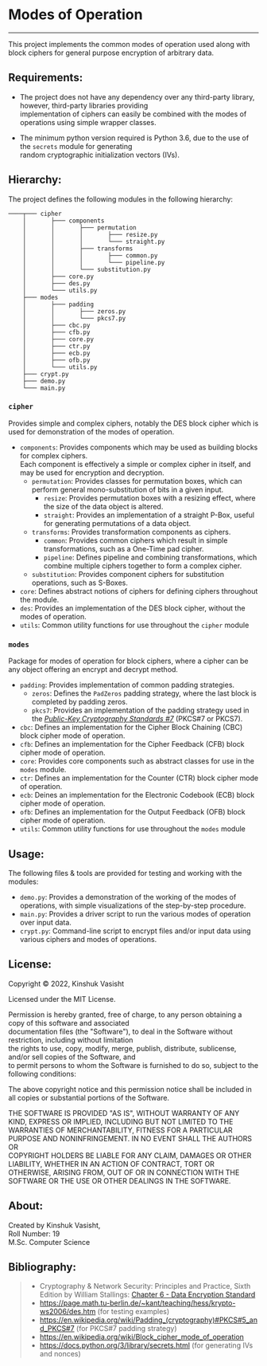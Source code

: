 # Modes of Operation
---

This project implements the common modes of operation used along with block ciphers
for general purpose encryption of arbitrary data.

## Requirements:

- The project does not have any dependency over any third-party library, however, third-party libraries providing  
implementation of ciphers can easily be combined with the modes of operations using simple wrapper classes.

- The minimum python version required is Python 3.6, due to the use of the `secrets` module for generating  
random cryptographic initialization vectors (IVs).

## Hierarchy:

The project defines the following modules in the following hierarchy:

```
────┬─── cipher
    │       ├─── components
    │       │       ├─── permutation
    │       │       │       ├─── resize.py
    │       │       │       └─── straight.py
    │       │       ├─── transforms
    │       │       │       ├─── common.py
    │       │       │       └─── pipeline.py
    │       │       └─── substitution.py
    │       ├─── core.py
    │       ├─── des.py
    │       └─── utils.py
    ├─── modes
    │       ├─── padding
    │       │       ├─── zeros.py
    │       │       └─── pkcs7.py
    │       ├─── cbc.py
    │       ├─── cfb.py
    │       ├─── core.py
    │       ├─── ctr.py
    │       ├─── ecb.py
    │       ├─── ofb.py
    │       └─── utils.py
    ├─── crypt.py
    ├─── demo.py
    └─── main.py
```

### `cipher`

Provides simple and complex ciphers, notably the DES block cipher which is
used for demonstration of the modes of operation.

- `components`: Provides components which may be used as building blocks for complex ciphers.  
        Each component is effectively a simple or complex cipher in itself, and may be used for
        encryption and decryption.
  - `permutation`: Provides classes for permutation boxes, which can perform general mono-substitution of bits in a given input.
    - `resize`: Provides permutation boxes with a resizing effect, where the size of the data object is altered.
    - `straight`: Provides an implementation of a straight P-Box, useful for generating permutations of a data object.
  - `transforms`: Provides transformation components as ciphers.
    - `common`: Provides common ciphers which result in simple transformations, such as a One-Time pad cipher.
    - `pipeline`: Defines pipeline and combining transformations, which combine multiple ciphers together to form a complex cipher.
  - `substitution`: Provides component ciphers for substitution operations, such as S-Boxes.
- `core`: Defines abstract notions of ciphers for defining ciphers throughout the module.
- `des`: Provides an implementation of the DES block cipher, without the modes of operation.
- `utils`: Common utility functions for use throughout the `cipher` module

### `modes`

Package for modes of operation for block ciphers, where a cipher can be any
object offering an encrypt and decrypt method.

- `padding`: Provides implementation of common padding strategies.
    - `zeros`: Defines the `PadZeros` padding strategy, where the last block is completed by padding zeros.
    - `pkcs7`: Provides an implementation of the padding strategy used in the
                [*Public-Key Cryptography Standards #7*](https://en.wikipedia.org/wiki/Padding_(cryptography)#PKCS#5_and_PKCS#7) (PKCS#7 or PKCS7).
- `cbc`: Defines an implementation for the Cipher Block Chaining (CBC) block cipher mode of operation.
- `cfb`: Defines an implementation for the Cipher Feedback (CFB) block cipher mode of operation.
- `core`: Provides core components such as abstract classes for use in the `modes` module.
- `ctr`: Defines an implementation for the Counter (CTR) block cipher mode of operation.
- `ecb`: Deines an implementation for the Electronic Codebook (ECB) block cipher mode of operation.
- `ofb`: Defines an implementation for the Output Feedback (OFB) block cipher mode of operation.
- `utils`: Common utility functions for use throughout the `modes` module

## Usage:

The following files & tools are provided for testing and working with the modules:
- `demo.py`: Provides a demonstration of the working of the modes of operations, with simple visualizations
             of the step-by-step procedure.
- `main.py`: Provides a driver script to run the various modes of operation over input data.
- `crypt.py`: Command-line script to encrypt files and/or input data
              using various ciphers and modes of operations.

## License:

Copyright &copy; 2022, Kinshuk Vasisht

Licensed under the MIT License.

Permission is hereby granted, free of charge, to any person obtaining a copy of this software and associated  
documentation files (the "Software"), to deal in the Software without restriction, including without limitation  
the rights to use, copy, modify, merge, publish, distribute, sublicense, and/or sell copies of the Software, and  
to permit persons to whom the Software is furnished to do so, subject to the following conditions:

The above copyright notice and this permission notice shall be included in all copies or substantial portions of the Software.

THE SOFTWARE IS PROVIDED "AS IS", WITHOUT WARRANTY OF ANY KIND, EXPRESS OR IMPLIED, INCLUDING BUT NOT LIMITED TO THE  
WARRANTIES OF MERCHANTABILITY, FITNESS FOR A PARTICULAR PURPOSE AND NONINFRINGEMENT. IN NO EVENT SHALL THE AUTHORS OR  
COPYRIGHT HOLDERS BE LIABLE FOR ANY CLAIM, DAMAGES OR OTHER LIABILITY, WHETHER IN AN ACTION OF CONTRACT, TORT OR  
OTHERWISE, ARISING FROM, OUT OF OR IN CONNECTION WITH THE SOFTWARE OR THE USE OR OTHER DEALINGS IN THE SOFTWARE.

## About:

Created by Kinshuk Vasisht,  
  Roll Number: 19  
  M.Sc. Computer Science

## Bibliography:

> - Cryptography & Network Security: Principles and Practice, Sixth Edition by William Stallings:
>   [Chapter 6 - Data Encryption Standard](https://academic.csuohio.edu/yuc/security/Chapter_06_Data_Encription_Standard.pdf)
> - https://page.math.tu-berlin.de/~kant/teaching/hess/krypto-ws2006/des.htm (for testing examples)
> - https://en.wikipedia.org/wiki/Padding_(cryptography)#PKCS#5_and_PKCS#7 (for PKCS#7 padding strategy)
> - https://en.wikipedia.org/wiki/Block_cipher_mode_of_operation
> - https://docs.python.org/3/library/secrets.html (for generating IVs and nonces)